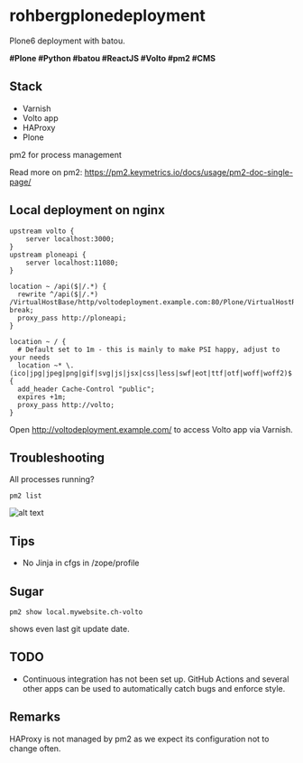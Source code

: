 rohbergplonedeployment
======================

Plone6 deployment with batou. 

**#Plone #Python #batou #ReactJS #Volto #pm2 #CMS**

Stack
---------

* Varnish
* Volto app
* HAProxy
* Plone

pm2 for process management

Read more on pm2: https://pm2.keymetrics.io/docs/usage/pm2-doc-single-page/


Local deployment on nginx
--------------------------

```
upstream volto {
    server localhost:3000;
}
upstream ploneapi {
    server localhost:11080;
}

location ~ /api($|/.*) {
  rewrite ^/api($|/.*) /VirtualHostBase/http/voltodeployment.example.com:80/Plone/VirtualHostRoot/_vh_api$1 break;
  proxy_pass http://ploneapi;
}

location ~ / {
  # Default set to 1m - this is mainly to make PSI happy, adjust to your needs
  location ~* \.(ico|jpg|jpeg|png|gif|svg|js|jsx|css|less|swf|eot|ttf|otf|woff|woff2)$ {
  add_header Cache-Control "public";
  expires +1m;
  proxy_pass http://volto;
}
````

Open http://voltodeployment.example.com/ to access Volto app via Varnish.


Troubleshooting
-----------------

All processes running?

`pm2 list`

![alt text](./docs/pm2-list.png "pm2 list")


Tips
-----

- No Jinja in cfgs in /zope/profile

Sugar
-----

`pm2 show local.mywebsite.ch-volto`

shows even last git update date.


TODO
------
 
- Continuous integration has not been set up. 
GitHub Actions and several other apps can be used to automatically catch bugs and enforce style. 

Remarks
-------

HAProxy is not managed by pm2 as we expect its configuration not to change often.
